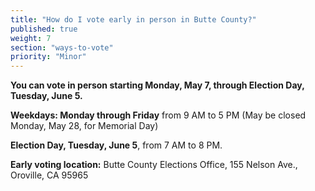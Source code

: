 ```yaml
---
title: "How do I vote early in person in Butte County?"
published: true
weight: 7
section: "ways-to-vote"
priority: "Minor"
---
```


**You can vote in person starting Monday, May 7, through Election Day, Tuesday, June 5.**  

**Weekdays: Monday through Friday** from 9 AM to 5 PM (May be closed Monday, May 28, for Memorial Day)  

**Election Day, Tuesday, June 5**, from 7 AM to 8 PM.

**Early voting location:** Butte County Elections Office, 155 Nelson Ave., Oroville, CA 95965  
